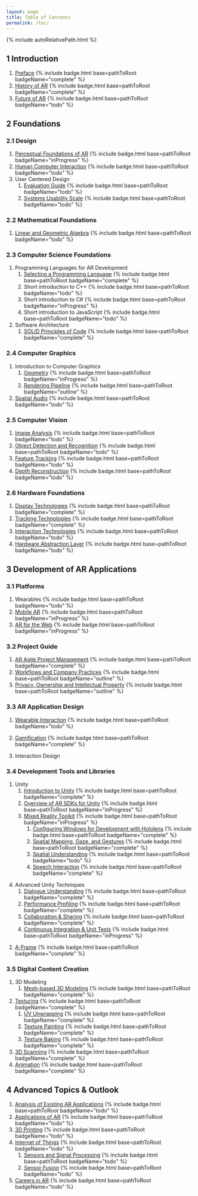 ```yaml
---
layout: page
title: Table of Contents
permalink: /toc/
---
```


{% include autoRelativePath.html %}

## 1 Introduction

1. [Preface](/ar-for-eu-book/chapter/intro/preface/) {% include badge.html base=pathToRoot badgeName="complete" %}
2. [History of AR](/ar-for-eu-book/chapter/intro/historyar/) {% include badge.html base=pathToRoot badgeName="complete" %}
3. [Future of AR](/ar-for-eu-book/chapter/intro/futurear/) {% include badge.html base=pathToRoot badgeName="todo" %}

## 2 Foundations

### 2.1 Design

1. [Perceptual Foundations of AR](/ar-for-eu-book/chapter/design/perceptionar/) {% include badge.html base=pathToRoot badgeName="inProgress" %}
2. [Human Computer Interaction](/ar-for-eu-book/chapter/design/hci/) {% include badge.html base=pathToRoot badgeName="todo" %}
3. User Centered Design
   1. [Evaluation Guide](/ar-for-eu-book/chapter/design/hci/) {% include badge.html base=pathToRoot badgeName="todo" %}
   2. [Systems Usability Scale](/ar-for-eu-book/chapter/design/hci/) {% include badge.html base=pathToRoot badgeName="todo" %}

### 2.2 Mathematical Foundations

1. [Linear and Geometric Algebra](/ar-for-eu-book/chapter/math/) {% include badge.html base=pathToRoot badgeName="todo" %}

### 2.3 Computer Science Foundations

1. Programming Languages for AR Development
   1. [Selecting a Programming Language](/ar-for-eu-book/chapter/computerScience/prog/) {% include badge.html base=pathToRoot badgeName="complete" %}
   2. Short introduction to C++ {% include badge.html base=pathToRoot badgeName="todo" %}
   3. Short introduction to C# {% include badge.html base=pathToRoot badgeName="inProgress" %}
   4. Short introduction to JavaScript {% include badge.html base=pathToRoot badgeName="todo" %}
2. Software Architecture
   1. [SOLID Principles of Code](/ar-for-eu-book/chapter/computerScience/solid/) {% include badge.html base=pathToRoot badgeName="complete" %}

### 2.4 Computer Graphics

1. Introduction to Computer Graphics
   1. [Geometry](/ar-for-eu-book/chapter/cg/geometry/) {% include badge.html base=pathToRoot badgeName="inProgress" %}
   2. [Rendering Pipeline](/ar-for-eu-book/chapter/cg/pipeline) {% include badge.html base=pathToRoot badgeName="outline" %}
2. [Spatial Audio](/ar-for-eu-book/chapter/spatialaudio/) {% include badge.html base=pathToRoot badgeName="todo" %}

### 2.5 Computer Vision

1. [Image Analysis](/ar-for-eu-book/chapter/imageanalysis/) {% include badge.html base=pathToRoot badgeName="todo" %}
2. [Object Detection and Recognition](/ar-for-eu-book/chapter/odr/) {% include badge.html base=pathToRoot badgeName="todo" %}
3. [Feature Tracking](/ar-for-eu-book/chapter/otracking/) {% include badge.html base=pathToRoot badgeName="todo" %}
4. [Depth Reconstruction](/ar-for-eu-book/chapter/depthsensing/) {% include badge.html base=pathToRoot badgeName="todo" %}

### 2.6 Hardware Foundations

1. [Display Technologies](/ar-for-eu-book/chapter/displaytech/) {% include badge.html base=pathToRoot badgeName="complete" %}
2. [Tracking Technologies](/ar-for-eu-book/chapter/tracking/) {% include badge.html base=pathToRoot badgeName="complete" %}
3. [Interaction Technologies](/ar-for-eu-book/chapter/interaction/) {% include badge.html base=pathToRoot badgeName="todo" %}
4. [Hardware Abstraction Layer](/ar-for-eu-book/chapter/hal/) {% include badge.html base=pathToRoot badgeName="todo" %}

## 3 Development of AR Applications

### 3.1 Platforms

1. Wearables {% include badge.html base=pathToRoot badgeName="todo" %}
2. [Mobile AR](/ar-for-eu-book/chapter/mobile/) {% include badge.html base=pathToRoot badgeName="inProgress" %}
3. [AR for the Web](/ar-for-eu-book/chapter/web/) {% include badge.html base=pathToRoot badgeName="inProgress" %}

### 3.2 Project Guide

1. [AR Agile Project Management](/ar-for-eu-book/chapter/apm/) {% include badge.html base=pathToRoot badgeName="complete" %}
2. [Workflows and Company Practices](/ar-for-eu-book/chapter/workflows/) {% include badge.html base=pathToRoot badgeName="outline" %}
3. [Privacy, Ownership and Intellectual Property](/ar-for-eu-book/chapter/privacy/) {% include badge.html base=pathToRoot badgeName="outline" %}

### 3.3 AR Application Design

1. [Wearable Interaction](/ar-for-eu-book/chapter/wearableInteraction/) {% include badge.html base=pathToRoot badgeName="todo" %}
<!-- - Sound Design {% include badge.html base=pathToRoot badgeName="todo" %} -->
2. [Gamification](/ar-for-eu-book/chapter/game/) {% include badge.html base=pathToRoot badgeName="complete" %}
<!-- - Serious Games {% include badge.html base=pathToRoot badgeName="inProgress" %} -->
3. Interaction Design

### 3.4 Development Tools and Libraries

1. Unity
   1. [Introduction to Unity](/ar-for-eu-book/chapter/engines/) {% include badge.html base=pathToRoot badgeName="complete" %}
   2. [Overview of AR SDKs for Unity](/ar-for-eu-book/chapter/arsdk/) {% include badge.html base=pathToRoot badgeName="inProgress" %}
   3. [Mixed Reality Toolkit](/ar-for-eu-book/chapter/arsdk/) {% include badge.html base=pathToRoot badgeName="inProgress" %}
      1. [Configuring Windows for Development with Hololens](/ar-for-eu-book/chapter/holotoolkit/) {% include badge.html base=pathToRoot badgeName="complete" %}
      2. [Spatial Mapping, Gaze, and Gestures](/ar-for-eu-book/chapter/spatialMapping/) {% include badge.html base=pathToRoot badgeName="complete" %}
      3. [Spatial Understanding](/ar-for-eu-book/chapter/spatialUnderstanding/) {% include badge.html base=pathToRoot badgeName="todo" %}
      4. [Speech Interaction](/ar-for-eu-book/chapter/speech/) {% include badge.html base=pathToRoot badgeName="complete" %}
  <!-- - Vuforia {% include badge.html base=pathToRoot badgeName="todo" %} -->
  4. Advanced Unity Techniques
      1. [Dialogue Understanding](/ar-for-eu-book/chapter/dialogue-understanding/) {% include badge.html base=pathToRoot badgeName="complete" %}
      2. [Performance Profiling](/ar-for-eu-book/chapter/performance/) {% include badge.html base=pathToRoot badgeName="complete" %}
      3. [Collaboration & Sharing](/ar-for-eu-book/chapter/sharing/) {% include badge.html base=pathToRoot badgeName="complete" %}
      4. [Continuous Integration & Unit Tests](/ar-for-eu-book/chapter/ci_unity/) {% include badge.html base=pathToRoot badgeName="inProgress" %}
<!-- - Unreal Engine -->
<!--  - Basics of Unreal Engine {% include badge.html base=pathToRoot badgeName="todo" %} -->
<!--  - Hololens Development with Unreal {% include badge.html base=pathToRoot badgeName="todo" %} -->
2. [A-Frame](/ar-for-eu-book/chapter/web/) {% include badge.html base=pathToRoot badgeName="complete" %}

### 3.5 Digital Content Creation

1. 3D Modeling
   1. [Mesh-based 3D Modeling](/ar-for-eu-book/chapter/digitalContent/modeling/) {% include badge.html base=pathToRoot badgeName="complete" %}
2. [Texturing](/ar-for-eu-book/chapter/digitalContent/texturing/) {% include badge.html base=pathToRoot badgeName="complete" %}
   1. [UV Unwrapping](/ar-for-eu-book/chapter/digitalContent/texturing#UV) {% include badge.html base=pathToRoot badgeName="complete" %}
   2. [Texture Painting](/ar-for-eu-book/chapter/digitalContent/texturing#TexturePainting) {% include badge.html base=pathToRoot badgeName="complete" %}
   3. [Texture Baking](/ar-for-eu-book/chapter/digitalContent/texturing#TextureBaking) {% include badge.html base=pathToRoot badgeName="complete" %}
3. [3D Scanning](/ar-for-eu-book/chapter/3dscanning-animation/) {% include badge.html base=pathToRoot badgeName="complete" %}
4. [Animation](/ar-for-eu-book/chapter/3dscanning-animation/) {% include badge.html base=pathToRoot badgeName="complete" %}

## 4 Advanced Topics & Outlook

1. [Analysis of Existing AR Applications](/ar-for-eu-book/chapter/apps/) {% include badge.html base=pathToRoot badgeName="todo" %}
2. [Applications of AR](/ar-for-eu-book/chapter/apps/) {% include badge.html base=pathToRoot badgeName="todo" %}
3. [3D Printing](/ar-for-eu-book/chapter/printing/) {% include badge.html base=pathToRoot badgeName="todo" %}
4. [Internet of Things](/ar-for-eu-book/chapter/iot/) {% include badge.html base=pathToRoot badgeName="todo" %}
   1. [Sensors and Signal Processing](/ar-for-eu-book/chapter/sensors/) {% include badge.html base=pathToRoot badgeName="todo" %}
   2. [Sensor Fusion](/ar-for-eu-book/chapter/sf/) {% include badge.html base=pathToRoot badgeName="todo" %}
5. [Careers in AR](/ar-for-eu-book/chapter/careers/) {% include badge.html base=pathToRoot badgeName="todo" %}